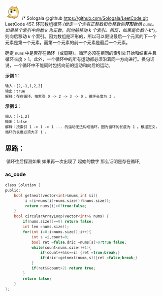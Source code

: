![](https://github.com/Sologala/SomeThings/blob/master/face.jpg?raw=true)
/*
    Sologala   @github    https://github.com/Sologala/LeetCode.git
    LeetCode   457. 环形数组循环
*/给定一个含有正整数和负整数的**环形**数组 `nums`。 如果某个索引中的数 *k* 为正数，则向前移动 *k* 个索引。相反，如果是负数 (*-k*)，则向后移动 *k* 个索引。因为数组是环形的，所以可以假设最后一个元素的下一个元素是第一个元素，而第一个元素的前一个元素是最后一个元素。

确定 `nums` 中是否存在循环（或周期）。循环必须在相同的索引处开始和结束并且循环长度 > 1。此外，一个循环中的所有运动都必须沿着同一方向进行。换句话说，一个循环中不能同时包括向前的运动和向后的运动。
 

**示例 1：**

```
输入：[2,-1,1,2,2]
输出：true
解释：存在循环，按索引 0 -> 2 -> 3 -> 0 。循环长度为 3 。
```

**示例 2：**

```
输入：[-1,2]
输出：false
解释：按索引 1 -> 1 -> 1 ... 的运动无法构成循环，因为循环的长度为 1 。根据定义，循环的长度必须大于 1 。
```

## **思路：**

​	循环往后探测如果  如果再一次出现了 起始的数字 那么证明是存在循环,

### **ac_code**
```c
class Solution {
public:
    bool getnext(vector<int>&nums,int &i){
         i =(i+nums[i]+nums.size())%nums.size();
         return nums[i]>0?true:false;
    }
    bool circularArrayLoop(vector<int>& nums) {
        if(nums.size()==0) return false;
        int len =nums.size();
        for(int i=0;i<nums.size();i++){
            int s =i,count=0;
            bool ret =false,dric =nums[s]>0?true:false;
            while(count<nums.size()+1){
                if(count++&&s==i) {ret =true;break;}
                if(dric!=getnext(nums,s)){ret =false;break;}
            }
            if(ret&&count>2) return true;
        }
        return false;
    }
};
```